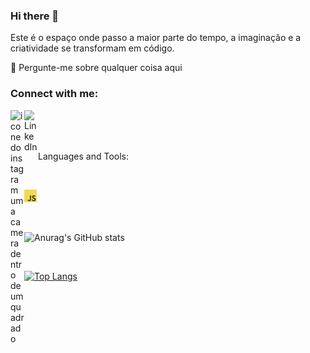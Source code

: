 ### Hi there 👋

Este é o espaço onde passo a maior parte do tempo, a imaginação e a criatividade se transformam em código.
     
💬 Pergunte-me sobre qualquer coisa aqui
<br />

### Connect with me:

<p>
<a href="https://www.instagram.com/vanessagamito/">
<img align="left" alt="icone do instagram uma camera dentro de um quadrado" width="22px" src="https://cdn.jsdelivr.net/npm/simple-icons@v3/icons/instagram.svg" />
</a>
<a href="https://www.linkedin.com/in/vanessa-gamito-7315461a4/">
<img align="left" alt="LinkedIn" width="22px" src="https://cdn.jsdelivr.net/npm/simple-icons@v3/icons/linkedin.svg" />
</a>
</p>
<br />
<br />

<p align="left">
 <br />
 Languages and Tools:
 </p>
<br />

<code><img height="20" src="https://raw.githubusercontent.com/github/explore/80688e429a7d4ef2fca1e82350fe8e3517d3494d/topics/javascript/javascript.png"></code>

<br />

![Anurag's GitHub stats](https://github-readme-stats.vercel.app/api?username=vanessagamito&show_icons=true&theme=transparent)

<br>

[![Top Langs](https://github-readme-stats.vercel.app/api/top-langs/?username=vanessagamito)](https://github.com/anuraghazra/github-readme-stats)
